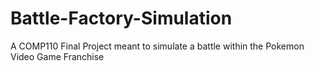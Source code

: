 # Battle-Factory-Simulation
A COMP110 Final Project meant to simulate a battle within the Pokemon Video Game Franchise

